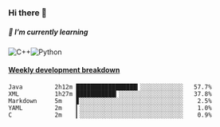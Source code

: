 ### Hi there 👋

##### 🌱 I’m currently learning

![C++](https://img.shields.io/badge/-C++-00599C?style=flat-square&logo=c)![Python](https://img.shields.io/badge/-Python-black?style=flat-square&logo=Python)


<!-- waka-box start -->
#### <a href="https://gist.github.com/bf274261b4c8553e17fc709dfc3cfa97" target="_blank">Weekly development breakdown</a>
```text
Java      	 2h12m █████████████████▎░░░░░░░░░░░░   57.7% 
XML       	 1h27m ███████████▎░░░░░░░░░░░░░░░░░░   37.8% 
Markdown  	 5m    ▊░░░░░░░░░░░░░░░░░░░░░░░░░░░░░    2.5% 
YAML      	 2m    ▎░░░░░░░░░░░░░░░░░░░░░░░░░░░░░    1.0% 
C         	 2m    ▎░░░░░░░░░░░░░░░░░░░░░░░░░░░░░    0.9% 
```
<!-- Powered by https://github.com/YouEclipse/waka-box-go . -->
<!-- waka-box end -->



<!--
**KomoreKalu/KomoreKalu** is a ✨ _special_ ✨ repository because its `README.md` (this file) appears on your GitHub profile.

Here are some ideas to get you started:

- 🔭 I’m currently working on ...
- 🌱 I’m currently learning ...
- 👯 I’m looking to collaborate on ...
- 🤔 I’m looking for help with ...
- 💬 Ask me about ...
- 📫 How to reach me: ...
- 😄 Pronouns: ...
- ⚡ Fun fact: ...
-->
